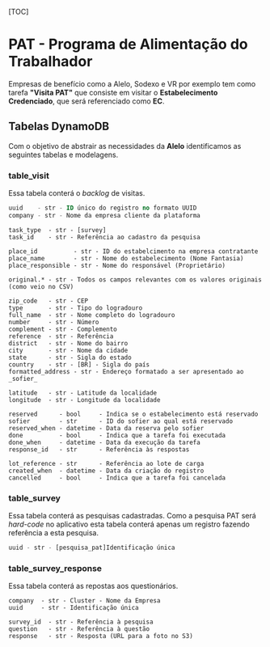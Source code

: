 [TOC]

# PAT - Programa de Alimentação do Trabalhador

Empresas de benefício como a Alelo, Sodexo e VR por exemplo tem como tarefa **"Visita PAT"** que consiste em visitar o **Estabelecimento Credenciado**, que será referenciado como **EC**.



## Tabelas DynamoDB

Com o objetivo de abstrair as necessidades da **Alelo** identificamos as seguintes tabelas e modelagens.  ​



### table_visit

Essa tabela conterá o *backlog* de visitas.

```sql
uuid    - str - ID único do registro no formato UUID
company - str - Nome da empresa cliente da plataforma
```

```
task_type  - str - [survey]
task_id    - str - Referência ao cadastro da pesquisa
```

```
place_id          - str - ID do estabelcimento na empresa contratante 
place_name        - str - Nome do estabelecimento (Nome Fantasia)
place_responsible - str - Nome do responsável (Proprietário)
```

```
original.* - str - Todos os campos relevantes com os valores originais (como veio no CSV)
```

```
zip_code   - str - CEP
type       - str - Tipo do logradouro
full_name  - str - Nome completo do logradouro
number     - str - Número
complement - str - Complemento
reference  - str - Referência
district   - str - Nome do bairro
city       - str - Nome da cidade
state      - str - Sigla do estado
country    - str - [BR] - Sigla do país
formatted_address - str - Endereço formatado a ser apresentado ao _sofier_
```

```
latitude   - str - Latitude da localidade
longitude  - str - Longitude da localidade
```

```
reserved      - bool     - Indica se o estabelecimento está reservado
sofier        - str      - ID do sofier ao qual está reservado
reserved_when - datetime - Data da reserva pelo sofier
done          - bool     - Indica que a tarefa foi executada
done_when     - datetime - Data da execução da tarefa
response_id   - str      - Referência às respostas
```

```
lot_reference - str      - Referência ao lote de carga
created_when  - datetime - Data da criação do registro
cancelled     - bool     - Indica que a tarefa foi cancelada
```



### table_survey

Essa tabela conterá as pesquisas cadastradas. Como a pesquisa PAT será *hard-code* no aplicativo esta tabela conterá apenas um registro fazendo referência a esta pesquisa.

```sql
uuid - str - [pesquisa_pat]Identificação única
```



### table_survey_response

Essa tabela conterá as repostas aos questionários.

```
company  - str - Cluster - Nome da Empresa
uuid     - str - Identificação única
```

```
survey_id  - str - Referência à pesquisa
question   - str - Referência à questão
response   - str - Resposta (URL para a foto no S3)
```

